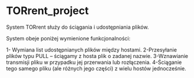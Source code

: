 # TORrent_project


System TORrent służy do ściągania i udostępniania plików.

System obeje poniżej wymienione funkcjonalności:

1- Wymiana list udostępnianych plików między hostami.
2-Przesyłanie plików typu PULL – ściągamy z hosta plik o zadanej nazwie.
3-Wznawianie transmisji pliku w przypadku jej przerwania lub rozłączenia.
4-Ściąganie tego samego pliku (ale różnych jego części) z wielu hostów jednocześnie.
